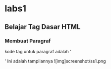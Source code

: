 # labs1
## Belajar Tag Dasar HTML

### Membuat Paragraf
kode tag untuk paragraf adalah '<p>'
Ini adalah tampilannya
![img]screenshot/ss1.png
